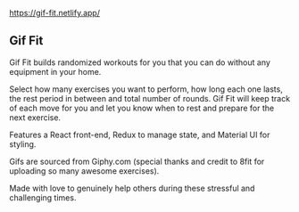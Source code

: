 https://gif-fit.netlify.app/

## Gif Fit

Gif Fit builds randomized workouts for you that you can do without any equipment in your home. 

Select how many exercises you want to perform, how long each one lasts, the rest period in between and total number of rounds. Gif Fit will keep track of each move for you and let you know when to rest and prepare for the next exercise. 

Features a React front-end, Redux to manage state, and Material UI for styling. 

Gifs are sourced from Giphy.com (special thanks and credit to 8fit for uploading so many awesome exercises). 

Made with love to genuinely help others during these stressful and challenging times.